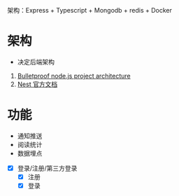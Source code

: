 架构：Express + Typescript + Mongodb + redis + Docker

# 架构

- 决定后端架构

1. [Bulletproof node.js project architecture][1]
2. [Nest 官方文档][2]

# 功能

- 通知推送
- 阅读统计
- 数据埋点
- [x] 登录/注册/第三方登录
  - [x] 注册
  - [x] 登录

[1]: https://github.com/santiq/bulletproof-nodejs
[2]: https://docs.nestjs.com/
